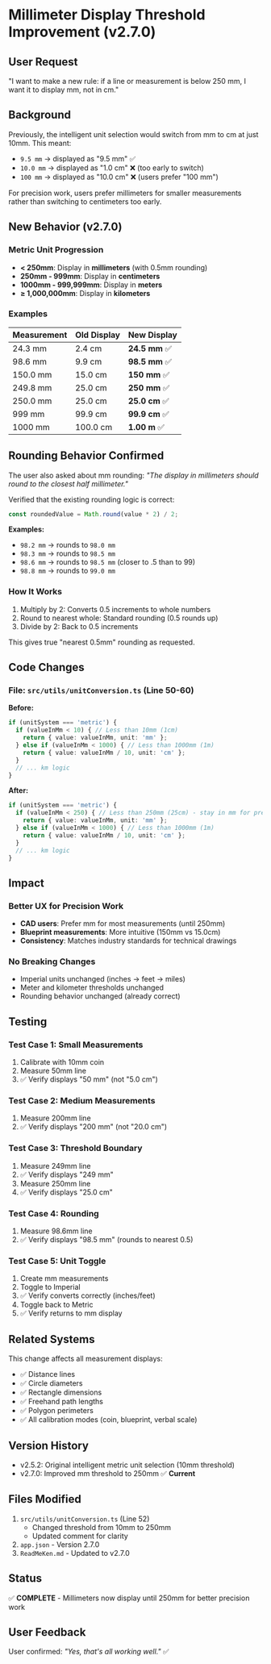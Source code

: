 # Millimeter Display Threshold Improvement (v2.7.0)

## User Request
"I want to make a new rule: if a line or measurement is below 250 mm, I want it to display mm, not in cm."

## Background
Previously, the intelligent unit selection would switch from mm to cm at just 10mm. This meant:
- `9.5 mm` → displayed as "9.5 mm" ✅
- `10.0 mm` → displayed as "1.0 cm" ❌ (too early to switch)
- `100 mm` → displayed as "10.0 cm" ❌ (users prefer "100 mm")

For precision work, users prefer millimeters for smaller measurements rather than switching to centimeters too early.

## New Behavior (v2.7.0)

### Metric Unit Progression
- **< 250mm**: Display in **millimeters** (with 0.5mm rounding)
- **250mm - 999mm**: Display in **centimeters**
- **1000mm - 999,999mm**: Display in **meters**
- **≥ 1,000,000mm**: Display in **kilometers**

### Examples

| Measurement | Old Display | New Display |
|-------------|-------------|-------------|
| 24.3 mm | 2.4 cm | **24.5 mm** ✅ |
| 98.6 mm | 9.9 cm | **98.5 mm** ✅ |
| 150.0 mm | 15.0 cm | **150 mm** ✅ |
| 249.8 mm | 25.0 cm | **250 mm** ✅ |
| 250.0 mm | 25.0 cm | **25.0 cm** ✅ |
| 999 mm | 99.9 cm | **99.9 cm** ✅ |
| 1000 mm | 100.0 cm | **1.00 m** ✅ |

## Rounding Behavior Confirmed

The user also asked about mm rounding: *"The display in millimeters should round to the closest half millimeter."*

Verified that the existing rounding logic is correct:

```typescript
const roundedValue = Math.round(value * 2) / 2;
```

**Examples:**
- `98.2 mm` → rounds to `98.0 mm`
- `98.3 mm` → rounds to `98.5 mm`
- `98.6 mm` → rounds to `98.5 mm` (closer to .5 than to 99)
- `98.8 mm` → rounds to `99.0 mm`

### How It Works
1. Multiply by 2: Converts 0.5 increments to whole numbers
2. Round to nearest whole: Standard rounding (0.5 rounds up)
3. Divide by 2: Back to 0.5 increments

This gives true "nearest 0.5mm" rounding as requested.

## Code Changes

### File: `src/utils/unitConversion.ts` (Line 50-60)

**Before:**
```typescript
if (unitSystem === 'metric') {
  if (valueInMm < 10) { // Less than 10mm (1cm)
    return { value: valueInMm, unit: 'mm' };
  } else if (valueInMm < 1000) { // Less than 1000mm (1m)
    return { value: valueInMm / 10, unit: 'cm' };
  }
  // ... km logic
}
```

**After:**
```typescript
if (unitSystem === 'metric') {
  if (valueInMm < 250) { // Less than 250mm (25cm) - stay in mm for precision
    return { value: valueInMm, unit: 'mm' };
  } else if (valueInMm < 1000) { // Less than 1000mm (1m)
    return { value: valueInMm / 10, unit: 'cm' };
  }
  // ... km logic
}
```

## Impact

### Better UX for Precision Work
- **CAD users**: Prefer mm for most measurements (until 250mm)
- **Blueprint measurements**: More intuitive (150mm vs 15.0cm)
- **Consistency**: Matches industry standards for technical drawings

### No Breaking Changes
- Imperial units unchanged (inches → feet → miles)
- Meter and kilometer thresholds unchanged
- Rounding behavior unchanged (already correct)

## Testing

### Test Case 1: Small Measurements
1. Calibrate with 10mm coin
2. Measure 50mm line
3. ✅ Verify displays "50 mm" (not "5.0 cm")

### Test Case 2: Medium Measurements
1. Measure 200mm line
2. ✅ Verify displays "200 mm" (not "20.0 cm")

### Test Case 3: Threshold Boundary
1. Measure 249mm line
2. ✅ Verify displays "249 mm"
3. Measure 250mm line
4. ✅ Verify displays "25.0 cm"

### Test Case 4: Rounding
1. Measure 98.6mm line
2. ✅ Verify displays "98.5 mm" (rounds to nearest 0.5)

### Test Case 5: Unit Toggle
1. Create mm measurements
2. Toggle to Imperial
3. ✅ Verify converts correctly (inches/feet)
4. Toggle back to Metric
5. ✅ Verify returns to mm display

## Related Systems

This change affects all measurement displays:
- ✅ Distance lines
- ✅ Circle diameters
- ✅ Rectangle dimensions
- ✅ Freehand path lengths
- ✅ Polygon perimeters
- ✅ All calibration modes (coin, blueprint, verbal scale)

## Version History
- v2.5.2: Original intelligent metric unit selection (10mm threshold)
- v2.7.0: Improved mm threshold to 250mm ✅ **Current**

## Files Modified
1. `src/utils/unitConversion.ts` (Line 52)
   - Changed threshold from 10mm to 250mm
   - Updated comment for clarity
2. `app.json` - Version 2.7.0
3. `ReadMeKen.md` - Updated to v2.7.0

## Status
✅ **COMPLETE** - Millimeters now display until 250mm for better precision work

## User Feedback
User confirmed: *"Yes, that's all working well."* ✅

